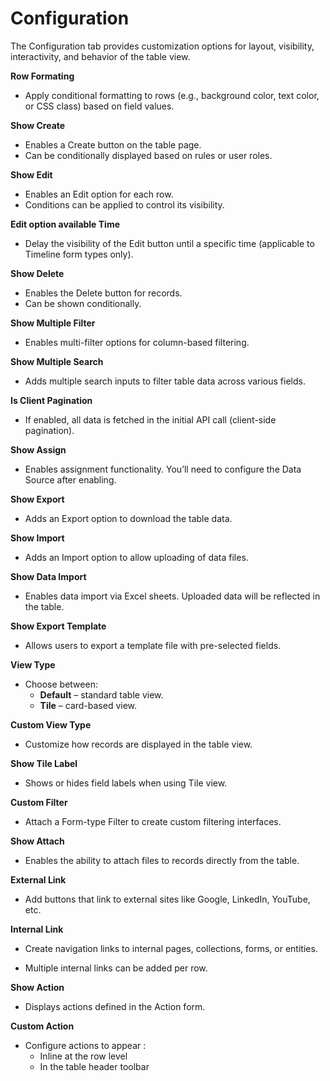 # Configuration

The Configuration tab provides customization options for layout, visibility, interactivity, and behavior of the table view.

**Row Formating**

  - Apply conditional formatting to rows (e.g., background color, text color, or CSS class) based on field values.

**Show Create**

  - Enables a Create button on the table page.
  - Can be conditionally displayed based on rules or user roles.

**Show Edit**

  - Enables an Edit option for each row.
  - Conditions can be applied to control its visibility.

**Edit option available Time**

  - Delay the visibility of the Edit button until a specific time (applicable to Timeline form types only).

**Show Delete**

  - Enables the Delete button for records.
  - Can be shown conditionally.

**Show Multiple Filter**

  - Enables multi-filter options for column-based filtering.

**Show Multiple Search**

  - Adds multiple search inputs to filter table data across various fields.

**Is Client Pagination**

  - If enabled, all data is fetched in the initial API call (client-side pagination).

**Show Assign**

  - Enables assignment functionality. You’ll need to configure the Data Source after enabling.

**Show Export**

  - Adds an Export option to download the table data.

**Show Import**

  - Adds an Import option to allow uploading of data files.

**Show Data Import**

  - Enables data import via Excel sheets. Uploaded data will be reflected in the table.

**Show Export Template**

  - Allows users to export a template file with pre-selected fields.

**View Type**

  - Choose between:
    - **Default** – standard table view.
    - **Tile** – card-based view.

**Custom View Type**

  - Customize how records are displayed in the table view.

**Show Tile Label**

  - Shows or hides field labels when using Tile view.

**Custom Filter**

  - Attach a Form-type Filter to create custom filtering interfaces.

**Show Attach**

  - Enables the ability to attach files to records directly from the table.

**External Link**

  - Add buttons that link to external sites like Google, LinkedIn, YouTube, etc.

**Internal Link**

  - Create navigation links to internal pages, collections, forms, or entities.

  - Multiple internal links can be added per row.

**Show Action**

  - Displays actions defined in the Action form.

**Custom Action**

  - Configure actions to appear :
    - Inline at the row level
    - In the table header toolbar